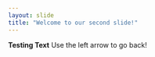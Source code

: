 ```yaml
---
layout: slide
title: "Welcome to our second slide!"
---
```

**Testing Text**
Use the left arrow to go back!
